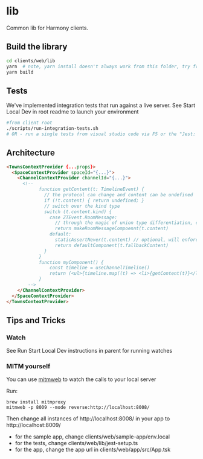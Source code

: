 # lib

Common lib for Harmony clients.

## Build the library

```bash
cd clients/web/lib
yarn  # note, yarn install doesn't always work from this folder, try from root
yarn build
```

## Tests

We've implemented integration tests that run against a live server. See Start Local Dev in root readme to launch your environment

```bash
#from client root
./scripts/run-integration-tests.sh
# OR - run a single tests from visual studio code via F5 or the "Jest: current file in 'web/lib/` commmand
```

## Architecture

```html
<TownsContextProvider {...props}>
  <SpaceContextProvider spaceId="{...}">
    <ChannelContextProvider channelId="{...}">
      <!--
            function getContent(t: TimelineEvent) {
              // the protocol can change and content can be undefined
              if (!t.content) { return undefined; }
              // switch over the kind type
              switch (t.content.kind) {
                case ZTEvent.RoomMessage:
                  // through the magic of union type differentiation, content is now typed to RoomMessageEvent
                  return makeRoomMessageCompoennt(t.content)
                default:
                  staticAssertNever(t.content) // optional, will enforce compile time check for enum exhaustion
                  return defaultComponent(t.fallbackContent)
              }
            }
            function myComponent() {
                const timeline = useChannelTimeline()
                return (<ul>{timeline.map((t) => <li>{getContent(t)}</li>)}</ul>)
            }
        -->
    </ChannelContextProvider>
  </SpaceContextProvider>
</TownsContextProvider>
```

## Tips and Tricks

### Watch

See Run Start Local Dev instructions in parent for running watches

### MITM yourself

You can use [mitmweb](https://mitmproxy.org/) to watch the calls to your local server

Run:

```
brew install mitmproxy
mitmweb -p 8009 --mode reverse:http://localhost:8008/

```

Then change all instances of http://localhost:8008/ in your app to http://localhost:8009/

- for the sample app, change clients/web/sample-app/env.local
- for the tests, change clients/web/lib/jest-setup.ts
- for the app, change the app url in clients/web/app/src/App.tsk
